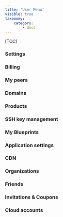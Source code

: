 ```yaml
---
title: 'User Menu'
visible: true
taxonomy:
    category:
        - docs
---
```


[TOC]


### Settings

### Billing

### My peers

### Domains

### Products

### SSH key management

### My Blueprints

### Application settings

### CDN

### Organizations

### Friends

### Invitations & Coupons

### Cloud accounts
